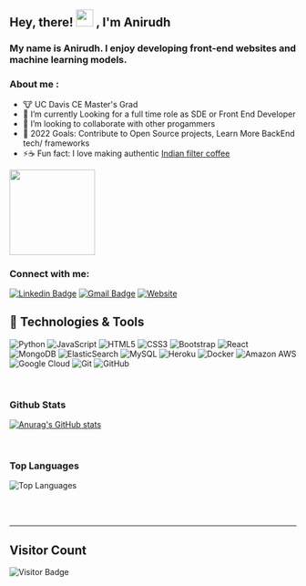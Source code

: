 ## Hey, there! <img src="https://raw.githubusercontent.com/MartinHeinz/MartinHeinz/master/wave.gif" width="30px"> , I'm Anirudh 
### My name is Anirudh. I enjoy developing front-end websites and machine learning models.

### About me :

  - :cow: UC Davis CE Master's Grad
  - :rocket: I’m currently Looking for a full time role as SDE or Front End Developer 
  - 👯 I’m looking to collaborate with other progammers
  - 🥅 2022 Goals: Contribute to Open Source projects, Learn More BackEnd tech/ frameworks
  - ⚡:coffee: Fun fact: I love making authentic [Indian filter coffee](https://en.wikipedia.org/wiki/Indian_filter_coffee)
   <img height="150" src="https://github.com/anirudhsuresh/ReadMe/blob/main/coffee_ani.jpg">

<br />


### Connect with me:

[![Linkedin Badge](https://img.shields.io/badge/-anirudh_ramchandran-blue?style=flat-square&logo=Linkedin&logoColor=white&link=https://www.linkedin.com/in/anirudh-ramchandran//)](https://www.linkedin.com/in/anirudh-ramchandran)
[![Gmail Badge](https://img.shields.io/badge/-aniramch@ucdavis.edu-c14438?style=flat-square&logo=Gmail&logoColor=white&link=mailto:aniramch@ucdavis.edu)](mailto:aniramch@ucdavis.edu)
[![Website](https://img.shields.io/website?label=anirudh-suresh-ramchandran.web.app.com&sstyle=flat-square&url=https%3A%2F%2Fcodestackr.com)](https://anirudh-suresh-ramchandran.web.app/)


## 🔧 Technologies & Tools


![Python](https://img.shields.io/badge/-Python-black?style=flat-square&logo=Python)
![JavaScript](https://img.shields.io/badge/-JavaScript-black?style=flat-square&logo=javascript)
![HTML5](https://img.shields.io/badge/-HTML5-E34F26?style=flat-square&logo=html5&logoColor=white)
![CSS3](https://img.shields.io/badge/-CSS3-1572B6?style=flat-square&logo=css3)
![Bootstrap](https://img.shields.io/badge/-Bootstrap-563D7C?style=flat-square&logo=bootstrap)
![React](https://img.shields.io/badge/-React-black?style=flat-square&logo=react)
![MongoDB](https://img.shields.io/badge/-MongoDB-black?style=flat-square&logo=mongodb)
![ElasticSearch](https://img.shields.io/badge/-ElasticSearch-005571?style=flat-square&logo=elasticsearch)
![MySQL](https://img.shields.io/badge/-MySQL-black?style=flat-square&logo=mysql)
![Heroku](https://img.shields.io/badge/-Heroku-430098?style=flat-square&logo=heroku)
![Docker](https://img.shields.io/badge/-Docker-black?style=flat-square&logo=docker)
![Amazon AWS](https://img.shields.io/badge/Amazon%20AWS-232F3E?style=flat-square&logo=amazon-aws)
![Google Cloud](https://img.shields.io/badge/Google%20Cloud-black?style=flat-square&logo=google-cloud)
![Git](https://img.shields.io/badge/-Git-black?style=flat-square&logo=git)
![GitHub](https://img.shields.io/badge/-GitHub-181717?style=flat-square&logo=github)

<br />


### Github Stats

[![Anurag's GitHub stats](https://github-readme-stats.vercel.app/api?username=anirudhsuresh&hide=contribs,prs&theme=radical)](https://github.com/anuraghazra/github-readme-stats)

<br />



### Top Languages

![Top Languages](https://github-readme-stats.vercel.app/api/top-langs/?username=anirudhsuresh&hide=TeX&layout=compact&theme=radical)


<br />

<br />



---
## Visitor Count
![Visitor Badge](https://visitor-badge.laobi.icu/badge?page_id=anirudhsuresh)
<!-- ![Visitor Count](https://profile-counter.glitch.me/{anirudhsuresh}/count.svg) -->


